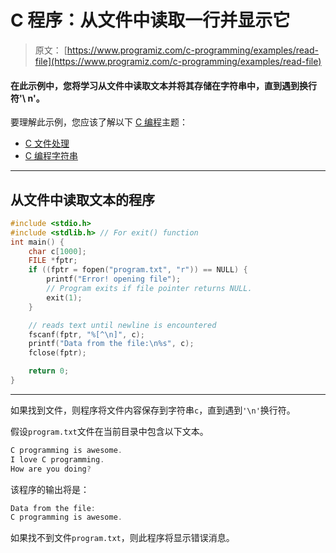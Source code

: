 # C 程序：从文件中读取一行并显示它

> 原文： [https://www.programiz.com/c-programming/examples/read-file](https://www.programiz.com/c-programming/examples/read-file)

#### 在此示例中，您将学习从文件中读取文本并将其存储在字符串中，直到遇到换行符'\ n'。

要理解此示例，您应该了解以下 [C 编程](/c-programming "C tutorial")主题：

*   [C 文件处理](/c-programming/c-file-input-output)
*   [C 编程字符串](/c-programming/c-strings)

* * *

## 从文件中读取文本的程序

```c
#include <stdio.h>
#include <stdlib.h> // For exit() function
int main() {
    char c[1000];
    FILE *fptr;
    if ((fptr = fopen("program.txt", "r")) == NULL) {
        printf("Error! opening file");
        // Program exits if file pointer returns NULL.
        exit(1);
    }

    // reads text until newline is encountered
    fscanf(fptr, "%[^\n]", c);
    printf("Data from the file:\n%s", c);
    fclose(fptr);

    return 0;
} 
```

* * *

如果找到文件，则程序将文件内容保存到字符串`c`，直到遇到`'\n'`换行符。

假设`program.txt`文件在当前目录中包含以下文本。

```c
C programming is awesome.
I love C programming.
How are you doing? 
```

该程序的输出将是：

```c
Data from the file:
C programming is awesome. 
```

如果找不到文件`program.txt`，则此程序将显示错误消息。